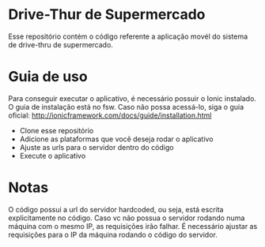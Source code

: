 # Drive-Thur de Supermercado
Esse repositório contém o código referente a aplicação movél do sistema de drive-thru de supermercado.

# Guia de uso
Para conseguir executar o aplicativo, é necessário possuir o Ionic instalado. O guia de instalação está no fsw. Caso não possa acessá-lo, siga o guia oficial: http://ionicframework.com/docs/guide/installation.html

- Clone esse repositório
- Adicione as plataformas que você deseja rodar o aplicativo
- Ajuste as urls para o servidor dentro do código
- Execute o aplicativo

# Notas
O código possui a url do servidor hardcoded, ou seja, está escrita explicitamente no código. Caso vc não possua o servidor rodando numa máquina com o mesmo IP, as requisições irão falhar.
É necessário ajustar as requisições para o IP da máquina rodando o código do servidor.

